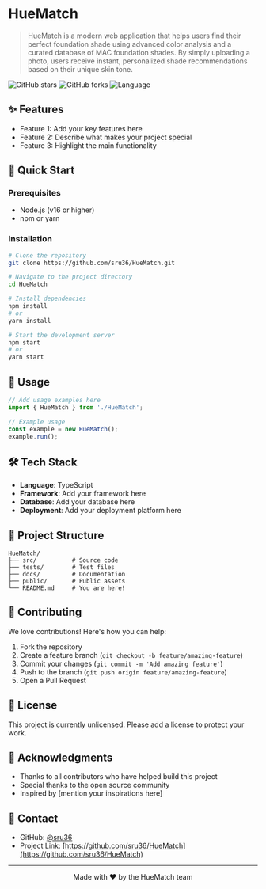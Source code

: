 # HueMatch

> HueMatch is a modern web application that helps users find their perfect foundation shade using advanced color analysis and a curated database of MAC foundation shades. By simply uploading a photo, users receive instant, personalized shade recommendations based on their unique skin tone.

![GitHub stars](https://img.shields.io/github/stars/sru36/HueMatch?style=flat-square&color=ff69b4) ![GitHub forks](https://img.shields.io/github/forks/sru36/HueMatch?style=flat-square&color=87ceeb) ![Language](https://img.shields.io/github/languages/top/sru36/HueMatch?style=flat-square&color=dda0dd)

## ✨ Features

- Feature 1: Add your key features here
- Feature 2: Describe what makes your project special
- Feature 3: Highlight the main functionality

## 🚀 Quick Start

### Prerequisites

- Node.js (v16 or higher)
- npm or yarn

### Installation

```bash
# Clone the repository
git clone https://github.com/sru36/HueMatch.git

# Navigate to the project directory
cd HueMatch

# Install dependencies
npm install
# or
yarn install

# Start the development server
npm start
# or
yarn start
```

## 📖 Usage

```javascript
// Add usage examples here
import { HueMatch } from './HueMatch';

// Example usage
const example = new HueMatch();
example.run();
```

## 🛠️ Tech Stack

- **Language**: TypeScript
- **Framework**: Add your framework here
- **Database**: Add your database here
- **Deployment**: Add your deployment platform here

## 📁 Project Structure

```
HueMatch/
├── src/          # Source code
├── tests/        # Test files
├── docs/         # Documentation
├── public/       # Public assets
└── README.md     # You are here!
```

## 🤝 Contributing

We love contributions! Here's how you can help:

1. Fork the repository
2. Create a feature branch (`git checkout -b feature/amazing-feature`)
3. Commit your changes (`git commit -m 'Add amazing feature'`)
4. Push to the branch (`git push origin feature/amazing-feature`)
5. Open a Pull Request

## 📝 License

This project is currently unlicensed. Please add a license to protect your work.

## 🙏 Acknowledgments

- Thanks to all contributors who have helped build this project
- Special thanks to the open source community
- Inspired by [mention your inspirations here]

## 📧 Contact

- GitHub: [@sru36](https://github.com/sru36)
- Project Link: [https://github.com/sru36/HueMatch](https://github.com/sru36/HueMatch)

---

<div align="center">
  Made with ❤️ by the HueMatch team
</div>
